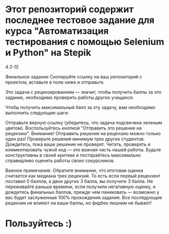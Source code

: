# Этот репозиторий содержит последнее тестовое задание для курса "Автоматизация тестирования с помощью Selenium и Python" на Stepik
_4.3-15_

Финальное задание 
Скопируйте ссылку на ваш репозиторий с проектом, вставьте в поле ниже и отправьте.

Это задача с рецензированием — значит, чтобы получить баллы за это задание, необходимо проверить работы других учащихся.

Чтобы получить максимальный балл за эту задачу, вам необходимо выполнить следующие шаги:

Отправьте верную ссылку (убедитесь, что задача подсвечена зеленым цветом).
Воспользуйтесь кнопкой "Отправить это решение на рецензию". Внимание! Отправить решение на рецензию можно только один раз!
Проверьте решения минимум трех других студентов.
Дождитесь, пока ваше решение не проверят.
Читать, проверять и комментировать чужой код — это важная часть нашей работы. Будьте конструктивны в своей критике и постарайтесь максимально справедливо оценить работы своих сокурсников.

Важное примечание. Обратите внимание, что итоговая оценка считается как медиана трех рецензий. То есть если первый рецензент поставил 0 баллов, а двое других 3 балла, вы получите 3 балла. Не переживайте раньше времени, если получили негативную оценку, и дождитесь финальных баллов, прежде чем паниковать — возможно у вас будет заслуженные 100% прохождения задания. Все последующие рецензии не влияют на ваши баллы, но фидбек лишним не бывает!

# Пользуйтесь :)
